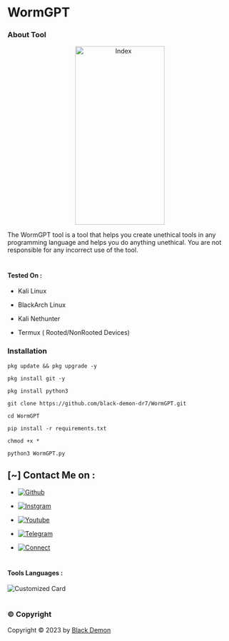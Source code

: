 # WormGPT

### About Tool
<div align="center">
  <img src="https://i.imgur.com/DJEZGdY.jpg" alt="Index" width="200" height="400"> 
</div>

The WormGPT tool is a tool that helps you create unethical tools in any programming language and helps you do anything unethical. You are not responsible for any incorrect use of the tool. 

#

#### Tested On  :

* Kali Linux

* BlackArch Linux

* Kali Nethunter

* Termux ( Rooted/NonRooted Devices)


### Installation

```
pkg update && pkg upgrade -y
```
```
pkg install git -y
```
```
pkg install python3
```
```
git clone https://github.com/black-demon-dr7/WormGPT.git
```
```
cd WormGPT
```
```
pip install -r requirements.txt
```
```
chmod +x *
```
```
python3 WormGPT.py
```



## [~] Contact Me on :

- [![Github](https://img.shields.io/badge/Github-Demon-purple?style=for-the-badge&logo=github)](https://github.com/black-demon-dr7)

- [![Instgram](https://img.shields.io/badge/Instagram-Demon-green?style=for-the-badge&logo=instagram)](https://instagram.com/elqnas_daymon?igshid=MzNlNGNkZWQ4Mg==)

- [![Youtube](https://img.shields.io/badge/Youtube-Demon-blue?style=for-the-badge&logo=youtube)](https://youtube.com/@ELQNAS_DAYMON?si=_9glDyUgFdJ1JDsW)

- [![Telegram](https://img.shields.io/badge/Telegram-Demon-orange?style=for-the-badge&logo=telegram)](https://t.me/BLACK_DEMON_VX)

- [![Connect](https://img.shields.io/badge/Telegram-Demon-indigo?style=for-the-badge&logo=telegram)](https://t.me/blackd4)
#
#### Tools Languages :

![Customized Card](https://github-readme-stats.vercel.app/api/pin?username=black-demon-dr7&repo=WormGPT&title_color=fff&icon_color=f9f9f9&text_color=9f9f9f&bg_color=151515)
#
### ©️ Copyright
Copyright © 2023 by [Black Demon](https://github.com/black-demon-dr7)
